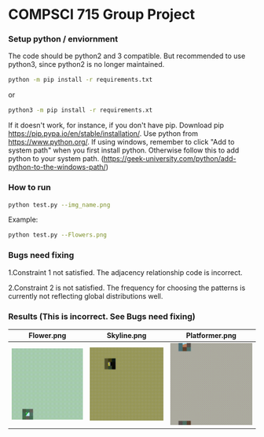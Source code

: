 # COMPSCI 715 Group Project

### Setup python / enviornment
The code should be python2 and 3 compatible.
But recommended to use python3, since python2 is no longer maintained.

```bash
python -m pip install -r requirements.txt

```
or 
```bash
python3 -m pip install -r requirements.xt
```

If it doesn't work, for instance, if you don't have pip. Download pip https://pip.pypa.io/en/stable/installation/.
Use python from https://www.python.org/.
If using windows, remember to click "Add to system path" when you first install python. Otherwise follow
this to add python to your system path.
(https://geek-university.com/python/add-python-to-the-windows-path/)

### How to run

```bash
python test.py --img_name.png
```
Example:
```bash
python test.py --Flowers.png
```

### Bugs need fixing

1.Constraint 1 not satisfied. The adjacency relationship code is incorrect.

2.Constraint 2 is not satisfied. The frequency for choosing the patterns is currently not reflecting global distributions well.

### Results (This is incorrect. See Bugs need fixing)

Flower.png             |  Skyline.png           |  Platformer.png
:-------------------------:|:-------------------------:|:-------------------------:
![Flower](./gifs/Flowers.png.gif) |![Skyline](./gifs/Skyline.png.gif) |![Platformer](./gifs/Platformer.png.gif)



